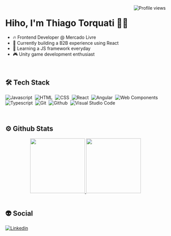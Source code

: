<img src="https://komarev.com/ghpvc/?username=ttorquati&color=yellow" alt="Profile views" align="right" />

<h1 align="left">Hiho, I'm Thiago Torquati 🤘🏽 </h1>


- 🔥 Frontend Developer @ Mercado Livre
- 🌱 Currently building a B2B experience using React
- 🔭 Learning a JS framework everyday
- 🎮 Unity game development enthusiast

<br />

## 🛠 Tech Stack

![Javascript](https://img.shields.io/badge/-Javascript-05122A?style=flat&logo=javascript)&nbsp;
![HTML](https://img.shields.io/badge/-HTML-05122A?style=flat&logo=HTML5)&nbsp;
![CSS](https://img.shields.io/badge/-CSS-05122A?style=flat&logo=CSS3&logoColor=157286)&nbsp;
![React](https://img.shields.io/badge/-React-05122A?style=flat&logo=React)&nbsp;
![Angular](https://img.shields.io/badge/-Angular-05122A?style=flat&logo=Angular&logoColor=E34F26)&nbsp;
![Web Components](https://img.shields.io/badge/-Web%20Components-05122A?style=flat&logo=webcomponents.org)&nbsp;
![Typescript](https://img.shields.io/badge/-Typescript-05122A?style=flat&logo=Typescript)&nbsp;
![Git](https://img.shields.io/badge/-Git-05122A?style=flat&logo=git)&nbsp;
![Github](https://img.shields.io/badge/-Github-05122A?style=flat&logo=Github)&nbsp;
![Visual Studio Code](https://img.shields.io/badge/-Visual%20Studio%20Code-05122A?style=flat&logo=visual-studio-code&logoColor=007ACC)&nbsp;

<br />

## ⚙️ Github Stats

<div align="center">
  <a href="https://github.com/ttorquati">
    <img src="https://github-readme-stats.vercel.app/api?username=ttorquati&count_private=true&show_icons=true&theme=github_dark" height="172em" style="max-width: 100%;" />
    <img src="https://github-readme-stats.vercel.app/api/top-langs/?username=ttorquati&layout=compact&theme=github_dark" height="172em" style="max-width: 100%;" />
  </a>
</div>

<br />

## 👽 Social

<a href="https://www.linkedin.com/in/ttorquati/" target="_blank">
  <img src="https://img.shields.io/badge/-Linkedin-05122A?style=flat&logo=linkedin&logoColor=007ACC" alt="Linkedin" />
</a>
